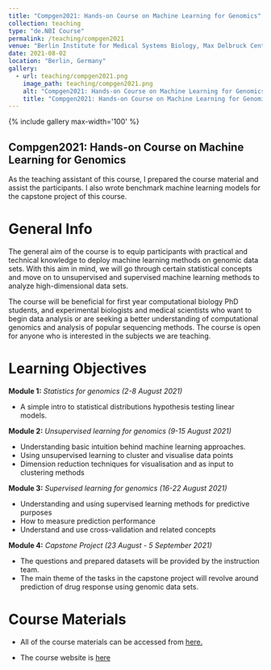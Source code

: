 ```yaml
---
title: "Compgen2021: Hands-on Course on Machine Learning for Genomics"
collection: teaching
type: "de.NBI Course"
permalink: /teaching/compgen2021
venue: "Berlin Institute for Medical Systems Biology, Max Delbruck Center"
date: 2021-08-02
location: "Berlin, Germany"
gallery:
  - url: teaching/compgen2021.png
    image_path: teaching/compgen2021.png
    alt: "Compgen2021: Hands-on Course on Machine Learning for Genomics"
    title: "Compgen2021: Hands-on Course on Machine Learning for Genomics"
---
```


{% include gallery max-width='100' %}

## Compgen2021: Hands-on Course on Machine Learning for Genomics


As the teaching assistant of this course, I prepared the course material and assist the participants. I also wrote benchmark machine learning models for the capstone project of this course.

General Info
======

The general aim of the course is to equip participants with practical and
technical knowledge to deploy machine learning methods on genomic data sets.
With this aim in mind, we will go through certain statistical concepts and move
on to unsupervised and supervised machine learning methods to analyze
high-dimensional data sets.

The course will be beneficial for first year computational biology PhD students,
and experimental biologists and medical scientists who want to begin data
analysis or are seeking a better understanding of computational genomics and
analysis of popular sequencing methods. The course is open for anyone who is
interested in the subjects we are teaching.

Learning Objectives
======

**Module 1:** *Statistics for genomics (2-8 August 2021)*

* A simple intro to statistical distributions hypothesis testing linear models.

**Module 2:** *Unsupervised learning for genomics (9-15 August 2021)*

* Understanding basic intuition behind machine learning approaches. 
* Using unsupervised learning to cluster and visualise data points
* Dimension reduction techniques for visualisation and as input to clustering
methods

**Module 3:** *Supervised learning for genomics (16-22 August 2021)*
* Understanding and using supervised learning methods for predictive purposes
* How to measure prediction performance
* Understand and use cross-validation and related concepts

**Module 4:** *Capstone Project (23 August - 5 September 2021)*
* The questions and prepared datasets will be provided by the instruction team. 
* The main theme of the tasks in the capstone project will revolve around
prediction of drug response using genomic data sets.

Course Materials
======

* All of the course materials can be accessed from [here.](https://github.com/BIMSBbioinfo/compgen2021)

* The course website is [here](https://compgen.mdc-berlin.de/)